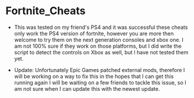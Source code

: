 # Fortnite_Cheats

- This was tested on my friend's PS4 and it was successful these cheats only work the PS4 version of fortnite, however you are more then welcome to try them on the next generation consoles and xbox one. I am not 100% sure if they work on those platforms, but I did write the script to detect the controls on Xbox as well, but I have not tested them yet.

- Update: Unfortunately Epic Games patched external mods, therefore I will be working on a way to fix this in the hopes that I can get this running again I will be waiting on a few friends to tackle this issue, so I am not sure when I can update this with the newest update. 
